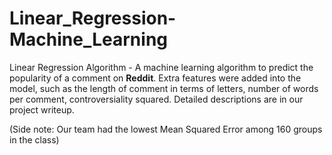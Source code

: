 # Linear_Regression-Machine_Learning
Linear Regression Algorithm - A machine learning algorithm to predict the popularity of a comment on **Reddit**. Extra features were added into the model, such as the length of comment in terms of letters,  number of words per comment, controversiality squared. Detailed descriptions are in our project writeup.

(Side note: Our team had the lowest Mean Squared Error among 160 groups in the class)
